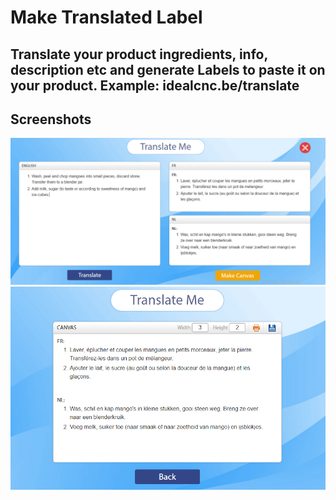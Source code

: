 # Make Translated Label
Translate your product ingredients, info, description etc and generate Labels to paste it on your product.
Example: idealcnc.be/translate
-----
Screenshots
-----
<img src="https://raw.githubusercontent.com/najamforit/label-your-product/master/Screens/Screenshot%202.PNG"/>
<img src="https://raw.githubusercontent.com/najamforit/label-your-product/master/Screens/Screenshot%203.PNG"/>
